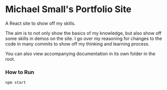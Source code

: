 # Michael Small's Portfolio Site

A React site to show off my skills.

The aim is to not only show the basics of my knowledge, but also show off some skills in demos on the site. I go over my reasoning for changes to the code in many commits to show off my thinking and learning process.

You can also view accompanying documentation in its own folder in the root.

### How to Run

`npm start`
